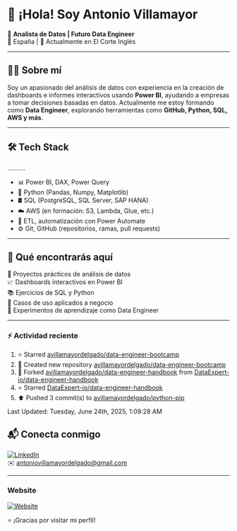 

# 👋 ¡Hola! Soy Antonio Villamayor

🎯 **Analista de Datos | Futuro Data Engineer**  
📍 España | 💼 Actualmente en El Corte Inglés  

---

## 👨‍💻 Sobre mí

Soy un apasionado del análisis de datos con experiencia en la creación de dashboards e informes interactivos usando **Power BI**, ayudando a empresas a tomar decisiones basadas en datos. Actualmente me estoy formando como **Data Engineer**, explorando herramientas como **GitHub, Python, SQL, AWS y más**.

---

## 🛠️ Tech Stack
..........

- 📊 Power BI, DAX, Power Query  
- 🐍 Python (Pandas, Numpy, Matplotlib)  
- 🛢️ SQL (PostgreSQL, SQL Server, SAP HANA)  
- ☁️ AWS (en formación: S3, Lambda, Glue, etc.)  
- 🔄 ETL, automatización con Power Automate  
- ⚙️ Git, GitHub (repositorios, ramas, pull requests)

---

## 📂 Qué encontrarás aquí

🔧 Proyectos prácticos de análisis de datos  
📈 Dashboards interactivos en Power BI  
📚 Ejercicios de SQL y Python  
🧠 Casos de uso aplicados a negocio  
🚀 Experimentos de aprendizaje como Data Engineer

---
### :zap: Actividad reciente
<!--RECENT_ACTIVITY:start-->
1. ⭐ Starred [avillamayordelgado/data-engineer-bootcamp](https://github.com/avillamayordelgado/data-engineer-bootcamp)<br>
2. 📔 Created new repository [avillamayordelgado/data-engineer-bootcamp](https://github.com/avillamayordelgado/data-engineer-bootcamp)<br>
3. 🔱 Forked [avillamayordelgado/data-engineer-handbook](https://github.com/avillamayordelgado/data-engineer-handbook) from [DataExpert-io/data-engineer-handbook](https://github.com/DataExpert-io/data-engineer-handbook)<br>
4. ⭐ Starred [DataExpert-io/data-engineer-handbook](https://github.com/DataExpert-io/data-engineer-handbook)<br>
5. ⬆️ Pushed 3 commit(s) to [avillamayordelgado/python-pip](https://github.com/avillamayordelgado/python-pip)<br>
<!--RECENT_ACTIVITY:end-->
<!--RECENT_ACTIVITY:last_update-->
Last Updated: Tuesday, June 24th, 2025, 1:09:28 AM
<!--RECENT_ACTIVITY:last_update_end-->
## 📬 Conecta conmigo

[![LinkedIn](https://img.shields.io/badge/LinkedIn-blue?logo=linkedin)](https://www.linkedin.com/in/antonio-villamayor-delgado/)  
✉️ antoniovillamayordelgado@gmail.com

---
### Website
[![Website](https://img.shields.io/badge/Web-NeuroCloudSolutions-blue?logo=google-chrome)](http://neurocloudsolutions.com)



⭐ ¡Gracias por visitar mi perfil!  
